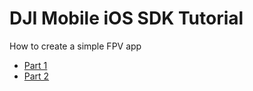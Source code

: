 # DJI Mobile iOS SDK Tutorial

How to create a simple FPV app

* [Part 1](FPVDemo/Part1/FPVDemo_Part1_ch.md)
* [Part 2](FPVDemo/Part2/FPVDemo_Part2_ch.md)

 
 